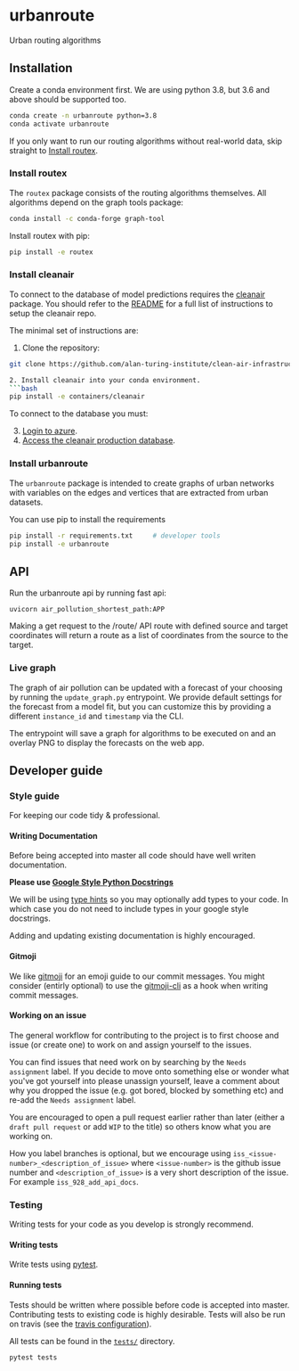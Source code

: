 # urbanroute
Urban routing algorithms

## Installation

Create a conda environment first. We are using python 3.8, but 3.6 and above should be supported too.

```bash
conda create -n urbanroute python=3.8
conda activate urbanroute
```

If you only want to run our routing algorithms without real-world data, skip straight to [Install routex](#install-routex).

### Install routex

The `routex` package consists of the routing algorithms themselves.
All algorithms depend on the graph tools package:

```bash
conda install -c conda-forge graph-tool
```

Install routex with pip:

```bash
pip install -e routex
```

### Install cleanair

To connect to the database of model predictions requires the [cleanair](https://github.com/alan-turing-institute/clean-air-infrastructure) package.
You should refer to the [README](https://github.com/alan-turing-institute/clean-air-infrastructure) for a full list of instructions to setup the cleanair repo.

The minimal set of instructions are:

1. Clone the repository:
```bash
git clone https://github.com/alan-turing-institute/clean-air-infrastructure.git

2. Install cleanair into your conda environment.
```bash
pip install -e containers/cleanair
```

To connect to the database you must:

3. [Login to azure](https://github.com/alan-turing-institute/clean-air-infrastructure#login-to-azure).
4. [Access the cleanair production database](https://github.com/alan-turing-institute/clean-air-infrastructure#access-cleanair-production-database).


### Install urbanroute

The `urbanroute` package is intended to create graphs of urban networks with variables
on the edges and vertices that are extracted from urban datasets.

You can use pip to install the requirements

```bash
pip install -r requirements.txt     # developer tools
pip install -e urbanroute
```

## API

Run the urbanroute api by running fast api:
```cd entrypoints
uvicorn air_pollution_shortest_path:APP
```
Making a get request to the /route/ API route with defined source and target coordinates will return a route as a list of coordinates from the source to the target.

### Live graph

The graph of air pollution can be updated with a forecast of your choosing by running the `update_graph.py` entrypoint.
We provide default settings for the forecast from a model fit, but you can customize this by providing a different `instance_id` and `timestamp` via the CLI.

The entrypoint will save a graph for algorithms to be executed on and an overlay PNG to display the forecasts on the web app.

## Developer guide

### Style guide

For keeping our code tidy & professional.

#### Writing Documentation
Before being accepted into master all code should have well writen documentation. 

**Please use [Google Style Python Docstrings](https://sphinxcontrib-napoleon.readthedocs.io/en/latest/example_google.html)**

We will be using [type hints](https://docs.python.org/3.7/library/typing.html) so you may optionally add types to your code. In which case you do not need to include types in your google style docstrings. 

Adding and updating existing documentation is highly encouraged.

#### Gitmoji
We like [gitmoji](https://gitmoji.carloscuesta.me/) for an emoji guide to our commit messages. You might consider (entirly optional) to use the [gitmoji-cli](https://github.com/carloscuesta/gitmoji-cli) as a hook when writing commit messages. 

#### Working on an issue

The general workflow for contributing to the project is to first choose and issue (or create one) to work on and assign yourself to the issues. 

You can find issues that need work on by searching by the `Needs assignment` label. If you decide to move onto something else or wonder what you've got yourself into please unassign yourself, leave a comment about why you dropped the issue (e.g. got bored, blocked by something etc) and re-add the `Needs assignment` label.

You are encouraged to open a pull request earlier rather than later (either a `draft pull request` or add `WIP` to the title) so others know what you are working on. 

How you label branches is optional, but we encourage using `iss_<issue-number>_<description_of_issue>` where `<issue-number>` is the github issue number and `<description_of_issue>` is a very short description of the issue. For example `iss_928_add_api_docs`.

### Testing

Writing tests for your code as you develop is strongly recommend.

#### Writing tests

Write tests using [pytest](https://docs.pytest.org/en/latest/).

#### Running tests

Tests should be written where possible before code is accepted into master. Contributing tests to existing code is highly desirable. Tests will also be run on travis (see the [travis configuration](.travis.yml)).

All tests can be found in the [`tests/`](tests) directory. 

```bash
pytest tests
```
